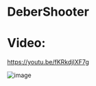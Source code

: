 # DeberShooter

# Video:

https://youtu.be/fKRkdjIXF7g


![image](https://github.com/MateoCartagena/DeberShooter/assets/130365599/5cbceedd-a067-429e-8ff3-f70b9814401f)






